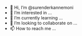 - 👋 Hi, I’m @surenderkannemoni
- 👀 I’m interested in ...
- 🌱 I’m currently learning ...
- 💞️ I’m looking to collaborate on ...
- 📫 How to reach me ...

<!---
surenderkannemoni/surenderkannemoni is a ✨ special ✨ repository because its `README.md` (this file) appears on your GitHub profile.
You can click the Preview link to take a look at your changes.
--->

